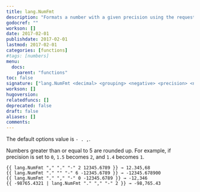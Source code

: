```yaml
---
title: lang.NumFmt
description: "Formats a number with a given precision using the requested `decimal`, `grouping`, and `negative` characters."
godocref: ""
workson: []
date: 2017-02-01
publishdate: 2017-02-01
lastmod: 2017-02-01
categories: [functions]
#tags: [numbers]
menu:
  docs:
    parent: "functions"
toc: false
signature: ["lang.NumFmt <decimal> <grouping> <negative> <precision> <number>"]
workson: []
hugoversion:
relatedfuncs: []
deprecated: false
draft: false
aliases: []
comments:
---
```


The default options value is `- . ,`.

Numbers greater than or equal to 5 are rounded up. For example, if precision is set to `0`, `1.5` becomes `2`, and `1.4` becomes `1`.

```
{{ lang.NumFmt "," "." "-" 2 12345.6789 }} → 12.345,68
{{ lang.NumFmt "." "" "-" 6 -12345.6789 }} → -12345.678900
{{ lang.NumFmt "." "," "-" 0 -12345.6789 }} → -12,346
{{ -98765.4321 | lang.NumFmt "." "," "-" 2 }} → -98,765.43
```
